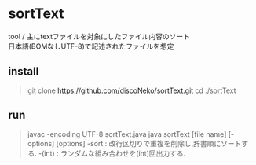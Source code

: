 # sortText
tool / 主にtextファイルを対象にしたファイル内容のソート  
日本語(BOMなしUTF-8)で記述されたファイルを想定  

## install
>git clone https://github.com/discoNeko/sortText.git
cd ./sortText
  
## run
>javac -encoding UTF-8 sortText.java
java sortText [file name] [-options]
[options]
-sort : 改行区切りで重複を削除し,辞書順にソートする.
-(int) : ランダムな組み合わせを(int)回出力する.